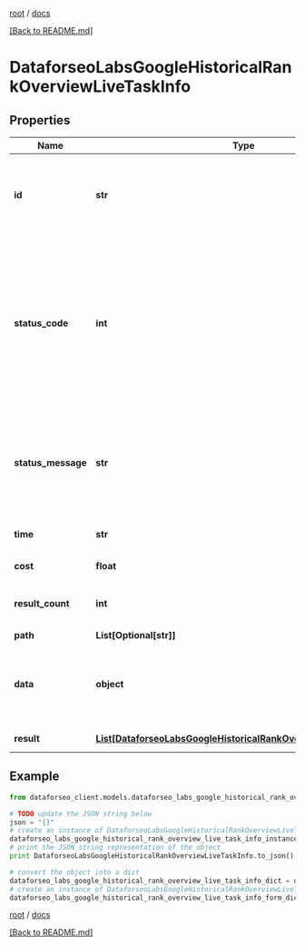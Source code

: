 [root](./../ "root") / [docs](./ "docs")

[[Back to README.md]](./../README.md "[Back to README.md]")

# DataforseoLabsGoogleHistoricalRankOverviewLiveTaskInfo

## Properties

Name | Type | Description | Notes
------------ | ------------- | ------------- | -------------
**id** | **str** | task identifier unique task identifier in our system in the UUID format | [optional]
**status_code** | **int** | status code of the task generated by DataForSEO, can be within the following range: 10000-60000 you can find the full list of the response codes here | [optional]
**status_message** | **str** | informational message of the task you can find the full list of general informational messages here | [optional]
**time** | **str** | execution time, seconds | [optional]
**cost** | **float** | total tasks cost, USD | [optional]
**result_count** | **int** | number of elements in the result array | [optional]
**path** | **List[Optional[str]]** | URL path | [optional]
**data** | **object** | contains the same parameters that you specified in the POST request | [optional]
**result** | [**List[DataforseoLabsGoogleHistoricalRankOverviewLiveResultInfo]**](DataforseoLabsGoogleHistoricalRankOverviewLiveResultInfo.md) | array of results | [optional]

## Example

```python
from dataforseo_client.models.dataforseo_labs_google_historical_rank_overview_live_task_info import DataforseoLabsGoogleHistoricalRankOverviewLiveTaskInfo

# TODO update the JSON string below
json = "{}"
# create an instance of DataforseoLabsGoogleHistoricalRankOverviewLiveTaskInfo from a JSON string
dataforseo_labs_google_historical_rank_overview_live_task_info_instance = DataforseoLabsGoogleHistoricalRankOverviewLiveTaskInfo.from_json(json)
# print the JSON string representation of the object
print DataforseoLabsGoogleHistoricalRankOverviewLiveTaskInfo.to_json()

# convert the object into a dict
dataforseo_labs_google_historical_rank_overview_live_task_info_dict = dataforseo_labs_google_historical_rank_overview_live_task_info_instance.to_dict()
# create an instance of DataforseoLabsGoogleHistoricalRankOverviewLiveTaskInfo from a dict
dataforseo_labs_google_historical_rank_overview_live_task_info_form_dict = dataforseo_labs_google_historical_rank_overview_live_task_info.from_dict(dataforseo_labs_google_historical_rank_overview_live_task_info_dict)
```

  

[root](./../ "root") / [docs](./ "docs")

[[Back to README.md]](./../README.md "[Back to README.md]")
